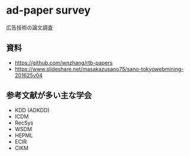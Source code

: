 # ad-paper survey

広告技術の論文調査

## 資料

- https://github.com/wnzhang/rtb-papers
- https://www.slideshare.net/masakazusano75/sano-tokyowebmining-201625v04

## 参考文献が多い主な学会

- KDD (ADKDD)
- ICDM
- RecSys
- WSDM
- HEPML
- ECIR
- CIKM
